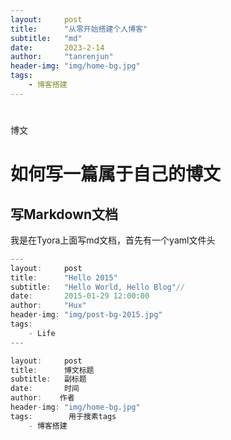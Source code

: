 ```yaml
---
layout:     post
title:      "从零开始搭建个人博客"
subtitle:   "md"
date:       2023-2-14
author:     "tanrenjun"
header-img: "img/home-bg.jpg"
tags:
    - 博客搭建
---
```


# 

博文

# 如何写一篇属于自己的博文

## 写Markdown文档

 我是在Tyora上面写md文档，首先有一个yaml文件头

```javascript
---
layout:     post
title:      "Hello 2015"
subtitle:   "Hello World, Hello Blog"//
date:       2015-01-29 12:00:00
author:     "Hux"
header-img: "img/post-bg-2015.jpg"
tags:
    - Life
---
```

````javascript
layout:     post
title:      博文标题
subtitle:   副标题
date:       时间
author:    作者
header-img: "img/home-bg.jpg"
tags:        用于搜素tags
    - 博客搭建
````

